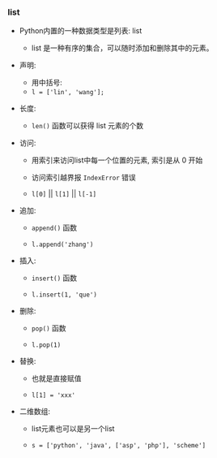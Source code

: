 ### list
* Python内置的一种数据类型是列表: list
    * list 是一种有序的集合，可以随时添加和删除其中的元素。


* 声明:
    * 用中括号:
    * `l = ['lin', 'wang'];`


* 长度:
    * `len()` 函数可以获得 list 元素的个数


* 访问:
    * 用索引来访问list中每一个位置的元素, 索引是从 0 开始

    * 访问索引越界报 `IndexError` 错误

    * `l[0]` || `l[1]` || `l[-1]`


* 追加:
    * `append()` 函数

    * `l.append('zhang')`


* 插入:
    * `insert()` 函数

    * `l.insert(1, 'que')`


* 删除:
    * `pop()` 函数

    * `l.pop(1)`

* 替换:
    * 也就是直接赋值

    * `l[1] = 'xxx'`


* 二维数组:
    * list元素也可以是另一个list

    * `s = ['python', 'java', ['asp', 'php'], 'scheme']`
